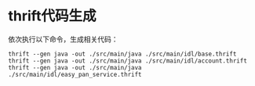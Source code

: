 # thrift代码生成
依次执行以下命令，生成相关代码：
```shell
thrift --gen java -out ./src/main/java ./src/main/idl/base.thrift 
thrift --gen java -out ./src/main/java ./src/main/idl/account.thrift
thrift --gen java -out ./src/main/java ./src/main/idl/easy_pan_service.thrift 
```